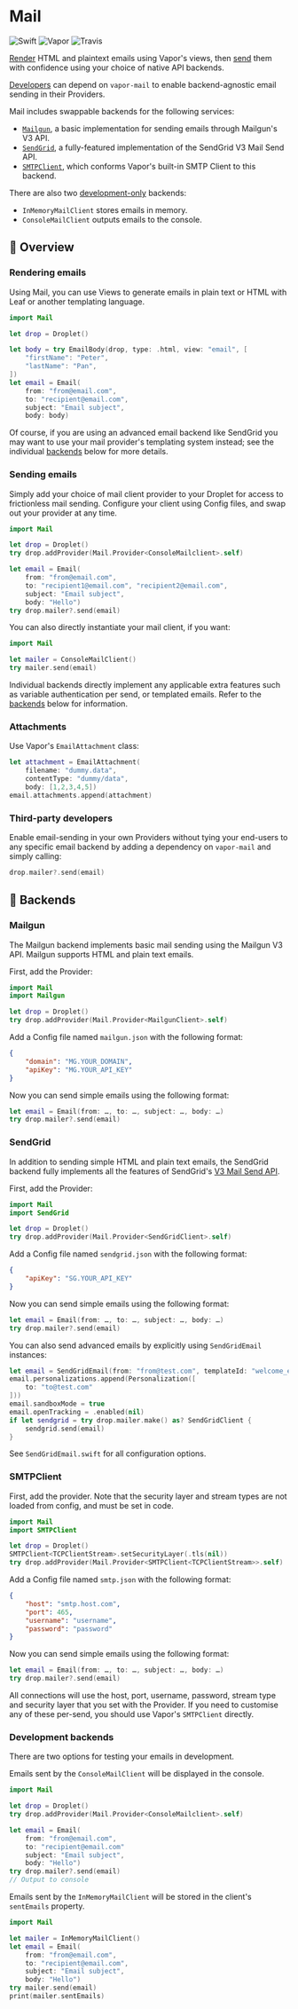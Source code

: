 # Mail

![Swift](http://img.shields.io/badge/swift-3.1-brightgreen.svg)
![Vapor](http://img.shields.io/badge/vapor-1.5-brightgreen.svg)
![Travis](https://travis-ci.org/bygri/vapor-mail.svg?branch=master)

[Render](#rendering-emails) HTML and plaintext emails using Vapor's views, then
[send](#sending-emails) them with confidence using your choice of native API
backends.

[Developers](#third-party-developers) can depend on `vapor-mail` to enable
backend-agnostic email sending in their Providers.

Mail includes swappable backends for the following services:

* [`Mailgun`](#mailgun), a basic implementation for sending emails through Mailgun's V3 API.
* [`SendGrid`](#sendgrid), a fully-featured implementation of the SendGrid V3 Mail Send API.
* [`SMTPClient`](#smtp), which conforms Vapor's built-in SMTP Client to this backend.

There are also two [development-only](#development-backends) backends:

* `InMemoryMailClient` stores emails in memory.
* `ConsoleMailClient` outputs emails to the console.

## 📘 Overview

### Rendering emails

Using Mail, you can use Views to generate emails in plain text or HTML with Leaf
or another templating language.

```Swift
import Mail

let drop = Droplet()

let body = try EmailBody(drop, type: .html, view: "email", [
    "firstName": "Peter",
    "lastName": "Pan",
])
let email = Email(
    from: "from@email.com",
    to: "recipient@email.com",
    subject: "Email subject",
    body: body)
```

Of course, if you are using an advanced email backend like SendGrid you may want
to use your mail provider's templating system instead; see the individual
[backends](#backends) below for more details.

### Sending emails

Simply add your choice of mail client provider to your Droplet for access to
frictionless mail sending. Configure your client using Config files, and swap
out your provider at any time.

```Swift
import Mail

let drop = Droplet()
try drop.addProvider(Mail.Provider<ConsoleMailclient>.self)

let email = Email(
    from: "from@email.com",
    to: "recipient1@email.com", "recipient2@email.com",
    subject: "Email subject",
    body: "Hello")
try drop.mailer?.send(email)
```

You can also directly instantiate your mail client, if you want:

```Swift
import Mail

let mailer = ConsoleMailClient()
try mailer.send(email)
```

Individual backends directly implement any applicable extra features such as
variable authentication per send, or templated emails. Refer to the
[backends](#backends) below for information.

### Attachments

Use Vapor's `EmailAttachment` class:

```Swift
let attachment = EmailAttachment(
    filename: "dummy.data",
    contentType: "dummy/data",
    body: [1,2,3,4,5])
email.attachments.append(attachment)
```

### Third-party developers

Enable email-sending in your own Providers without tying your end-users to any
specific email backend by adding a dependency on `vapor-mail`
and simply calling:

```Swift
drop.mailer?.send(email)
```

## 📘 Backends

### Mailgun

The Mailgun backend implements basic mail sending using the Mailgun V3 API.
Mailgun supports HTML and plain text emails.

First, add the Provider:

```Swift
import Mail
import Mailgun

let drop = Droplet()
try drop.addProvider(Mail.Provider<MailgunClient>.self)
```

Add a Config file named `mailgun.json` with the following format:

```json
{
    "domain": "MG.YOUR_DOMAIN",
    "apiKey": "MG.YOUR_API_KEY"
}
```

Now you can send simple emails using the following format:

```Swift
let email = Email(from: …, to: …, subject: …, body: …)
try drop.mailer?.send(email)
```

### SendGrid

In addition to sending simple HTML and plain text emails,
the SendGrid backend fully implements all the features of SendGrid's
[V3 Mail Send API](https://sendgrid.com/docs/API_Reference/Web_API_v3/Mail/index.html).

First, add the Provider:

```Swift
import Mail
import SendGrid

let drop = Droplet()
try drop.addProvider(Mail.Provider<SendGridClient>.self)
```

Add a Config file named `sendgrid.json` with the following format:

```json
{
    "apiKey": "SG.YOUR_API_KEY"
}
```

Now you can send simple emails using the following format:

```Swift
let email = Email(from: …, to: …, subject: …, body: …)
try drop.mailer?.send(email)
```

You can also send advanced emails by explicitly using `SendGridEmail` instances:

```Swift
let email = SendGridEmail(from: "from@test.com", templateId: "welcome_email")
email.personalizations.append(Personalization([
    to: "to@test.com"
]))
email.sandboxMode = true
email.openTracking = .enabled(nil)
if let sendgrid = try drop.mailer.make() as? SendGridClient {
    sendgrid.send(email)
}
```

See `SendGridEmail.swift` for all configuration options.

### SMTPClient

First, add the provider. Note that the security layer and stream types are
not loaded from config, and must be set in code.

```Swift
import Mail
import SMTPClient

let drop = Droplet()
SMTPClient<TCPClientStream>.setSecurityLayer(.tls(nil))
try drop.addProvider(Mail.Provider<SMTPClient<TCPClientStream>>.self)
```

Add a Config file named `smtp.json` with the following format:

```json
{
    "host": "smtp.host.com",
    "port": 465,
    "username": "username",
    "password": "password"
}
```

Now you can send simple emails using the following format:

```Swift
let email = Email(from: …, to: …, subject: …, body: …)
try drop.mailer?.send(email)
```

All connections will use the host, port, username, password, stream type and
security layer that you set with the Provider. If you need to customise any of
these per-send, you should use Vapor's `SMTPClient` directly.

### Development backends

There are two options for testing your emails in development.

Emails sent by the `ConsoleMailClient` will be displayed in the console.

```Swift
import Mail

let drop = Droplet()
try drop.addProvider(Mail.Provider<ConsoleMailclient>.self)

let email = Email(
    from: "from@email.com",
    to: "recipient@email.com"
    subject: "Email subject",
    body: "Hello")
try drop.mailer?.send(email)
// Output to console
```

Emails sent by the `InMemoryMailClient` will be stored in the client's
`sentEmails` property.

```Swift
import Mail

let mailer = InMemoryMailClient()
let email = Email(
    from: "from@email.com",
    to: "recipient@email.com",
    subject: "Email subject",
    body: "Hello")
try mailer.send(email)
print(mailer.sentEmails)
```
